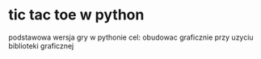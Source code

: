 # tic tac toe w python
podstawowa wersja gry w pythonie
cel: obudowac graficznie przy uzyciu biblioteki graficznej
